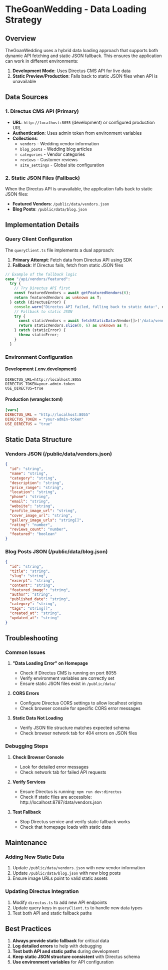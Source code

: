 # TheGoanWedding - Data Loading Strategy

## Overview

TheGoanWedding uses a hybrid data loading approach that supports both dynamic API fetching and static JSON fallback. This ensures the application can work in different environments:

1. **Development Mode**: Uses Directus CMS API for live data
2. **Static Preview/Production**: Falls back to static JSON files when API is unavailable

## Data Sources

### 1. Directus CMS API (Primary)
- **URL**: `http://localhost:8055` (development) or configured production URL
- **Authentication**: Uses admin token from environment variables
- **Collections**:
  - `vendors` - Wedding vendor information
  - `blog_posts` - Wedding blog articles
  - `categories` - Vendor categories
  - `reviews` - Customer reviews
  - `site_settings` - Global site configuration

### 2. Static JSON Files (Fallback)
When the Directus API is unavailable, the application falls back to static JSON files:

- **Featured Vendors**: `/public/data/vendors.json`
- **Blog Posts**: `/public/data/blog.json`

## Implementation Details

### Query Client Configuration
The `queryClient.ts` file implements a dual approach:

1. **Primary Attempt**: Fetch data from Directus API using SDK
2. **Fallback**: If Directus fails, fetch from static JSON files

```typescript
// Example of the fallback logic
case "/api/vendors/featured":
  try {
    // Try Directus API first
    const featuredVendors = await getFeaturedVendors(6);
    return featuredVendors as unknown as T;
  } catch (directusError) {
    console.warn("Directus API failed, falling back to static data:", directusError);
    // Fallback to static JSON
    try {
      const staticVendors = await fetchStaticData<Vendor[]>('/data/vendors.json');
      return staticVendors.slice(0, 6) as unknown as T;
    } catch (staticError) {
      throw staticError;
    }
  }
```

### Environment Configuration

#### Development (.env.development)
```env
DIRECTUS_URL=http://localhost:8055
DIRECTUS_TOKEN=your-admin-token
USE_DIRECTUS=true
```

#### Production (wrangler.toml)
```toml
[vars]
DIRECTUS_URL = "http://localhost:8055"
DIRECTUS_TOKEN = "your-admin-token"
USE_DIRECTUS = "true"
```

## Static Data Structure

### Vendors JSON (/public/data/vendors.json)
```json
{
  "id": "string",
  "name": "string",
  "category": "string",
  "description": "string",
  "price_range": "string",
  "location": "string",
  "phone": "string",
  "email": "string",
  "website": "string",
  "profile_image_url": "string",
  "cover_image_url": "string",
  "gallery_image_urls": "string[]",
  "rating": "number",
  "reviews_count": "number",
  "featured": "boolean"
}
```

### Blog Posts JSON (/public/data/blog.json)
```json
{
  "id": "string",
  "title": "string",
  "slug": "string",
  "excerpt": "string",
  "content": "string",
  "featured_image": "string",
  "author": "string",
  "published_date": "string",
  "category": "string",
  "tags": "string[]",
  "created_at": "string",
  "updated_at": "string"
}
```

## Troubleshooting

### Common Issues

1. **"Data Loading Error" on Homepage**
   - Check if Directus CMS is running on port 8055
   - Verify environment variables are correctly set
   - Ensure static JSON files exist in `/public/data/`

2. **CORS Errors**
   - Configure Directus CORS settings to allow localhost origins
   - Check browser console for specific CORS error messages

3. **Static Data Not Loading**
   - Verify JSON file structure matches expected schema
   - Check browser network tab for 404 errors on JSON files

### Debugging Steps

1. **Check Browser Console**
   - Look for detailed error messages
   - Check network tab for failed API requests

2. **Verify Services**
   - Ensure Directus is running: `npm run dev:directus`
   - Check if static files are accessible: http://localhost:8787/data/vendors.json

3. **Test Fallback**
   - Stop Directus service and verify static fallback works
   - Check that homepage loads with static data

## Maintenance

### Adding New Static Data
1. Update `/public/data/vendors.json` with new vendor information
2. Update `/public/data/blog.json` with new blog posts
3. Ensure image URLs point to valid static assets

### Updating Directus Integration
1. Modify `directus.ts` to add new API endpoints
2. Update query keys in `queryClient.ts` to handle new data types
3. Test both API and static fallback paths

## Best Practices

1. **Always provide static fallback** for critical data
2. **Log detailed errors** to help with debugging
3. **Test both API and static paths** during development
4. **Keep static JSON structure consistent** with Directus schema
5. **Use environment variables** for API configuration